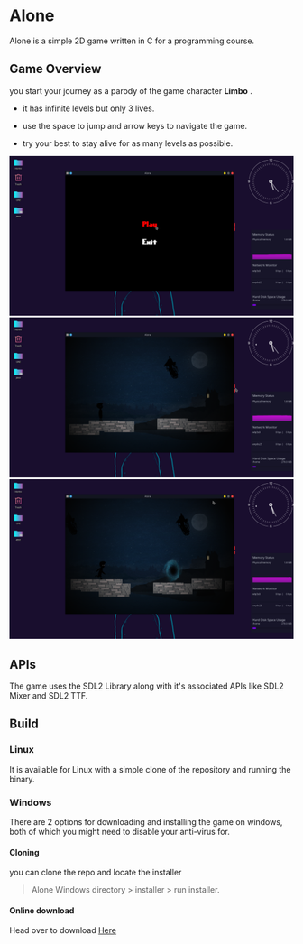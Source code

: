 # Alone
Alone is a simple 2D game written in C for a programming course.

## Game Overview
you start your journey as a parody of the game character **Limbo** .

- it has infinite levels but only 3 lives.

- use the space to jump and arrow keys to navigate the game.

- try your best to stay alive for as many levels as possible.

![Start Screen](https://raw.githubusercontent.com/karimkohel/Alone/master/Demo/2.png "Startscreen")
![GamePlay](https://raw.githubusercontent.com/karimkohel/Alone/master/Demo/3.png "GamePlay")
![GamePlay](https://raw.githubusercontent.com/karimkohel/Alone/master/Demo/5.png "GamePlay")


## APIs
The game uses the SDL2 Library along with it's associated APIs like SDL2 Mixer and SDL2 TTF.

## Build

### Linux
It is available for Linux with a simple clone of the repository and running the binary.

### Windows
There are 2 options for downloading and installing the game on windows, both of which you might need to disable your anti-virus for. 

#### Cloning
you can clone the repo and locate the installer

> Alone Windows directory > installer > run installer.

#### Online download
Head over to download [Here](https://github.com/karimkohel/Alone/releases/download/v1.0.2/Alone_1.2.exe "Download")


[//]: <> (Mac users can go fuck themselves.)
